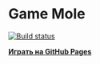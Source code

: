# Game Mole

[![Build status](https://ci.appveyor.com/api/projects/status/8jodjm9m3b1o82a1/branch/main?svg=true)](https://ci.appveyor.com/project/simplespacej/game-mole/branch/main)

**[Играть на GitHub Pages](https://simplespacej.github.io/game-mole/)**
